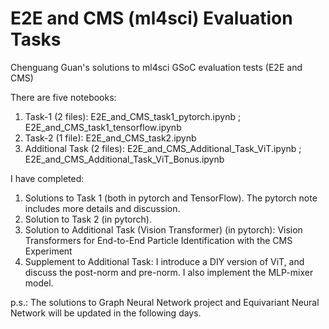 # E2E and CMS (ml4sci) Evaluation Tasks
Chenguang Guan's solutions to ml4sci GSoC evaluation tests (E2E and CMS)

There are five notebooks:

1. Task-1 (2 files): E2E_and_CMS_task1_pytorch.ipynb ; E2E_and_CMS_task1_tensorflow.ipynb
2. Task-2 (1 file): E2E_and_CMS_task2.ipynb
3. Additional Task (2 files): E2E_and_CMS_Additional_Task_ViT.ipynb ; E2E_and_CMS_Additional_Task_ViT_Bonus.ipynb

I have completed:
1. Solutions to Task 1 (both in pytorch and TensorFlow). The pytorch note includes more details and discussion.
2. Solution to Task 2 (in pytorch).
3. Solution to Additional Task (Vision Transformer) (in pytorch): Vision Transformers for End-to-End Particle Identification with the CMS Experiment
4. Supplement to Additional Task: I introduce a DIY version of ViT, and discuss the post-norm and pre-norm. I also implement the MLP-mixer model.

p.s.: The solutions to Graph Neural Network project and Equivariant Neural Network will be updated in the following days.
